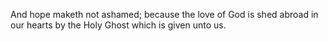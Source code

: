 And hope maketh not ashamed; because the love of God is shed abroad in our hearts by the Holy Ghost which is given unto us.
